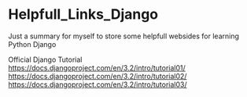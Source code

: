 # Helpfull_Links_Django
Just a summary for myself to store some helpfull websides for learning  Python Django


Official Django Tutorial
https://docs.djangoproject.com/en/3.2/intro/tutorial01/
https://docs.djangoproject.com/en/3.2/intro/tutorial02/
https://docs.djangoproject.com/en/3.2/intro/tutorial03/
